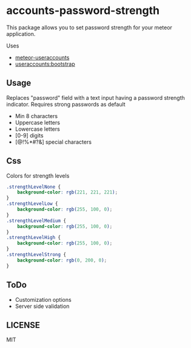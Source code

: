# accounts-password-strength
This package allows you to set password strength for your meteor application.

Uses 
- [meteor-useraccounts](https://github.com/meteor-useraccounts)
- [useraccounts:bootstrap](https://github.com/meteor-useraccounts/bootstrap/) 

## Usage
Replaces "password" field with a text input having a password strength indicator.
Requires strong passwords as default
- Min 8 characters
- Uppercase letters
- Lowercase letters
- [0-9] digits
- [$@$!%*#?&] special characters

## Css
Colors for strength levels
``` css
.strengthLevelNone {
    background-color: rgb(221, 221, 221);
}
.strengthLevelLow {
    background-color: rgb(255, 100, 0);
}
.strengthLevelMedium {
    background-color: rgb(255, 100, 0);
}
.strengthLevelHigh {
    background-color: rgb(255, 100, 0);
}
.strengthLevelStrong {
    background-color: rgb(0, 200, 0);
}
```

## ToDo
- Customization options
- Server side validation

## LICENSE
MIT

